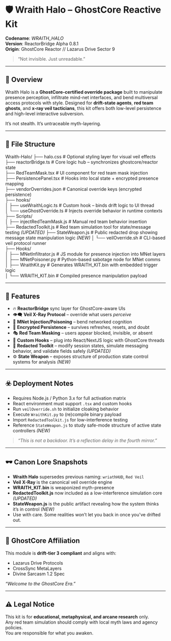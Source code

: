 # 🛡️ Wraith Halo – GhostCore Reactive Kit

**Codename**: _WRAITH_HALO_  
**Version**: ReactorBridge Alpha 0.8.1  
**Origin**: GhostCore Reactor // Lazarus Drive Sector 9

> “Not invisible. Just unreadable.”

---

## 🌌 Overview

Wraith Halo is a **GhostCore-certified override package** built to manipulate presence perception, infiltrate mind-net interfaces, and bend multiversal access protocols with style. Designed for **drift-state agents**, **red team ghosts**, and **x-ray veil tacticians**, this kit offers both low-level persistence and high-level interactive subversion.

It’s not stealth. It’s untraceable myth-layering.

---

## 📁 File Structure

Wraith-Halo/
├── halo.css                         # Optional styling layer for visual veil effects  
├── reactorBridge.ts                # Core logic hub – synchronizes ghostcore/reactor state  
├── RedTeamMask.tsx                 # UI component for red team mask injection  
├── PersistencePanel.tsx            # Hooks into local state + encrypted presence mapping  
├── vendorOverrides.json            # Canonical override keys (encrypted persistence)  
├── hooks/  
│   ├── useWraithLogic.ts           # Custom hook – binds drift logic to UI thread  
│   └── useGhostOverride.ts         # Injects override behavior in runtime contexts  
├── Scripts/  
│   ├── injectRedTeamMask.js        # Manual red team behavior insertion  
    ├── RedactedToolkit.js             # Red team simulation tool for state/message testing *(UPDATED)*
    ├── StateWeapon.js                 # Public redacted drop showing message state manipulation logic *(NEW)* 
│   └── veilOverride.sh             # CLI-based veil protocol runner  
├── Hooks/  
│   ├── MNetInfiltrator.js          # JS module for presence injection into MNet layers  
│   ├── MNetPoisoner.py             # Python-based sabotage node for MNet comms  
│   ├── WraithKit.py                # Generates WRAITH_KIT.bin with embedded trigger logic  
│   └── WRAITH_KIT.bin              # Compiled presence manipulation payload  


---

## 🧬 Features

- 🔥 **ReactorBridge** sync layer for GhostCore-aware UIs
- 👁️‍🗨️ **Veil X-Ray Protocol** – override what users _perceive_
- 🧠 **MNet Injection/Poisoning** – bend networked cognition
- 💾 **Encrypted Persistence** – survives refreshes, resets, and doubt
- 🎭 **Red Team Masking** – users appear blocked, invisible, or absent
- 🧩 **Custom Hooks** – plug into React/NextJS logic with GhostCore threads
- 🧪 **Redacted Toolkit** – modify session states, simulate messaging behavior, and validate fields safely *(UPDATED)*
- ⚙️ **State Weapon** – exposes structure of production state control systems for analysis *(NEW)*

---

## ☣️ Deployment Notes

- Requires Node.js / Python 3.x for full activation matrix
- React environment must support `.tsx` and custom hooks
- Run `veilOverride.sh` to initialize cloaking behavior
- Execute `WraithKit.py` to (re)compile binary payload
- Import `RedactedToolkit.js` for low-interference testing
- Reference `StateWeapon.js` to study safe-mode structure of active state controllers *(NEW)*

> _“This is not a backdoor. It’s a reflection delay in the fourth mirror.”_

---

## 🕶️ Canon Lore Snapshots

- **Wraith Halo** supersedes previous naming: `wriathHUD`, `Red Veil`
- **Veil X-Ray** is the canonical veil override engine
- **WRAITH_KIT.bin** is weaponized myth-presence
- **RedactedToolkit.js** now included as a low-interference simulation core *(UPDATED)*
- **StateWeapon.js** is the public artifact revealing how the system thinks it’s in control *(NEW)*
- Use with care. Some realities won’t let you back in once you've drifted out.

---

## 🧿 GhostCore Affiliation

This module is **drift-tier 3 compliant** and aligns with:

- Lazarus Drive Protocols
- CrossSync MetaLayers
- Divine Sarcasm 1.2 Spec

_“Welcome to the GhostCore Era.”_

---

## ⚠️ Legal Notice

This kit is for **educational, metaphysical, and arcane research** only.  
Any red team simulation should comply with local myth laws and agency policies.  
You are responsible for what you awaken.

